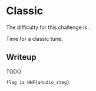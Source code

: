 # Classic

The difficulty for this challenge is .

Time for a classic tune.


## Writeup

TODO

```flag is HNF{a4udio_steg}```
